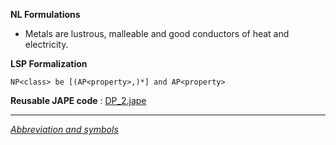 __NL Formulations__ 



* Metals are lustrous, malleable and good conductors of heat and electricity.


  

__LSP Formalization__ 




```
NP<class> be [(AP<property>,)*] and AP<property>

```


__Reusable JAPE code__ 
 :
 [DP\_2.jape](../public/images/c/c9/DP_2.jape "DP 2.jape") 





---



_[Abbreviation and symbols](../../Community/LSPSymbols "Community:LSPSymbols")_